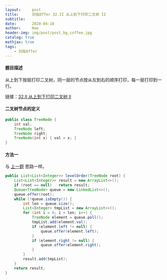 ```yaml
---
layout:     post
title:      剑指Offer 32.II 从上到下打印二叉树 II
subtitle:   
date:       2020-04-10
author:     Hao
header-img: img/post/post_bg_coffee.jpg
catalog: true
mathjax: true
tags:
    - 剑指Offer
---
```


#### 题目描述

从上到下按层打印二叉树，同一层的节点按从左到右的顺序打印，每一层打印到一行。

链接：[32.II 从上到下打印二叉树 II](https://leetcode-cn.com/problems/cong-shang-dao-xia-da-yin-er-cha-shu-ii-lcof/)

#### 二叉树节点的定义

```java
public class TreeNode {
    int val;
    TreeNode left;
    TreeNode right;
    TreeNode(int x) { val = x; }
}
```

#### 方法一

与 [上一题](http://http://newbiecoder-hao.github.io/2020/04/09/%E5%89%91%E6%8C%87Offer-32.I-%E4%BB%8E%E4%B8%8A%E5%88%B0%E4%B8%8B%E6%89%93%E5%8D%B0%E4%BA%8C%E5%8F%89%E6%A0%91/) 思路一样。

```java
public List<List<Integer>> levelOrder(TreeNode root) {
    List<List<Integer>> result = new ArrayList<>();
    if (root == null)   return result;
    Queue<TreeNode> queue = new LinkedList<>();
    queue.offer(root);
    while (!queue.isEmpty()) {
        int len = queue.size();
        List<Integer> tmpList = new ArrayList<>();
        for (int i = 0; i < len; i++) {
            TreeNode element = queue.poll();
            tmpList.add(element.val);
            if (element.left != null) {
                queue.offer(element.left);
            }
            if (element.right != null) {
                queue.offer(element.right);
            }
        }
        result.add(tmpList);
    }
    return result;
}
```
